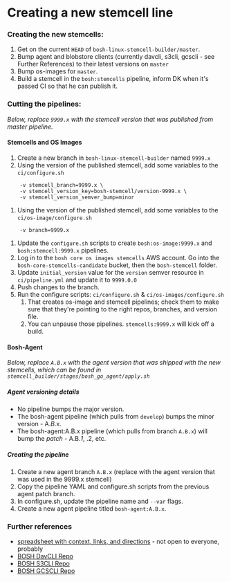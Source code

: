 # Creating a new stemcell line

### Creating the new stemcells:
1. Get on the current `HEAD` of `bosh-linux-stemcell-builder/master`. 
1. Bump agent and blobstore clients (currently davcli, s3cli, gcscli - see Further References) to their latest versions on `master`
1. Bump os-images for `master`.
1. Build a stemcell in the `bosh:stemcells` pipeline, inform DK when it's passed CI so that he can publish it.


### Cutting the pipelines:
*Below, replace `9999.x` with the stemcell version that was published from master pipeline.*

#### Stemcells and OS Images
1. Create a new branch in `bosh-linux-stemcell-builder` named `9999.x`
1. Using the version of the published stemcell, add some variables to the `ci/configure.sh`
```
	-v stemcell_branch=9999.x \
	-v stemcell_version_key=bosh-stemcell/version-9999.x \
	-v stemcell_version_semver_bump=minor
```
1. Using the version of the published stemcell, add some variables to the `ci/os-image/configure.sh`
```
	-v branch=9999.x
```
1. Update the `configure.sh` scripts to create `bosh:os-image:9999.x` and `bosh:stemcell:9999.x` pipelines.
1. Log in to the `bosh core os images stemcells` AWS account. Go into the `bosh-core-stemcells-candidate` bucket, then the `bosh-stemcell` folder.
1. Update `initial_version` value for the `version` semver resource in `ci/pipeline.yml` and update it to `9999.0.0`
1. Push changes to the branch.
1. Run the configure scripts: `ci/configure.sh` & `ci/os-images/configure.sh`
	1. That creates os-image and stemcell pipelines; check them to make sure that they're pointing to the right repos, branches, and version file.
	2. You can unpause those pipelines. `stemcells:9999.x` will kick off a build.

#### Bosh-Agent
*Below, replace `A.B.x` with the agent version that was shipped with the new stemcells, which can be found in `stemcell_builder/stages/bosh_go_agent/apply.sh`*

##### Agent versioning details
* No pipeline bumps the major version.
* The bosh-agent pipeline (which pulls from `develop`) bumps the minor version - A.*B*.x.
* The bosh-agent:A.B.x pipeline (which pulls from branch `A.B.x`) will bump the *patch* - A.B.*1*, .2, etc.

##### Creating the pipeline
1. Create a new agent branch `A.B.x` (replace with the agent version that was used in the 9999.x stemcell)
1. Copy the pipeline YAML and configure.sh scripts from the previous agent patch branch.
1. In configure.sh, update the pipeline name and `--var` flags.
1. Create a new agent pipeline titled `bosh-agent:A.B.x`.

### Further references
* [spreadsheet with context, links, and directions](https://docs.google.com/spreadsheets/d/11LgvmuR-XxXpKB-UVi91FL0nkITGhoB-G1NHPwfnweo/edit#gid=0) - not open to everyone, probably
* [BOSH DavCLI Repo](https://github.com/cloudfoundry/bosh-davcli)
* [BOSH S3CLI Repo](https://github.com/cloudfoundry/bosh-s3cli)
* [BOSH GCSCLI Repo](https://github.com/cloudfoundry/bosh-gcscli)
